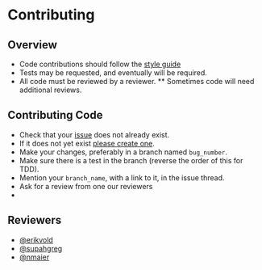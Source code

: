 # Contributing

## Overview

* Code contributions should follow the [style guide](https://github.com/scriptish/scriptish/wiki/JavaScript-Style-Guide)
* Tests may be requested, and eventually will be required.
* All code must be reviewed by a reviewer.
** Sometimes code will need additional reviews.

## Contributing Code

* Check that your [issue](https://github.com/scriptish/scriptish/issues) does not
already exist.
* If it does not yet exist [please create one](https://github.com/scriptish/scriptish/issues/new).
* Make your changes, preferably in a branch named `bug_number`.
* Make sure there is a test in the branch (reverse the order of this for TDD).
* Mention your `branch_name`, with a link to it, in the issue thread.
* Ask for a review from one our reviewers
* 

## Reviewers

* [@erikvold](https://github.com/erikvold)
* [@supahgreg](https://github.com/supahgreg)
* [@nmaier](https://github.com/nmaier)

